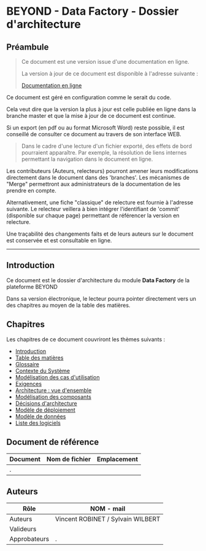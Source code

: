 # BEYOND - Data Factory - Dossier d'architecture

## Préambule

> Ce document est une version issue d'une documentation en ligne.
>
> La version à jour de ce document est disponible à l'adresse suivante :
>
> [Documentation en ligne](https://bitbucket.org/sxdibm/byd-all-documentation/src/master/01.byd-DataFactory/1.ArchitectureDossier/0000.Introduction.md)

Ce document est géré en configuration comme le serait du code.

Cela veut dire que la version la plus à jour est celle publiée en ligne dans la branche master et que la mise à jour de ce document est continue.

Si un export (en pdf ou au format Microsoft Word) reste possible, il est conseillé de consulter ce document au travers de son interface WEB.

>Dans le cadre d'une lecture d'un fichier exporté, des effets de bord pourraient apparaître. Par exemple, la résolution de liens internes permettant la navigation dans le document en ligne.

Les contributeurs (Auteurs, relecteurs) pourront amener leurs modifications directement dans le document dans des 'branches'.
Les mécanismes de "Merge" permettront aux administrateurs de la documentation de les prendre en compte.

Alternativement, une fiche "classique" de relecture est fournie à l'adresse suivante. Le relecteur veillera à bien intégrer l'identifiant de 'commit' (disponible sur chaque page) permettant de référencer la version en relecture.

Une traçabilité des changements faits et de leurs auteurs sur le document est conservée et est consultable en ligne.

* * *

## Introduction

Ce document est le dossier d'architecture du module **Data Factory** de la plateforme BEYOND

Dans sa version électronique, le lecteur pourra pointer directement vers un des chapitres au moyen de la table des matières.

## Chapitres

Les chapitres de ce document couvriront les thèmes suivants :

- [Introduction](./0000.Introduction.md)
- [Table des matières](./0001.TableOfContent.markdown)
- [Glossaire](./0002.Glossary.md)
- [Contexte du Système](./0100.SystemContext.md)
- [Modélisation des cas d'utilisation](./0200.UseCaseModel.md)
- [Exigences](./0300.Requirements.md)
- [Architecture : vue d'ensemble](./0400.ArchitectureOverview.md)
- [Modélisation des composants](./0500.ComponentsModel.md)
- [Décisions d'architecture](./0600.ArchitectureDecisions.md)
- [Modèle de déploiement](./0700.DeploymentModel.md)
- [Modèle de données](./0800.DataModel.md)
- [Liste des logiciels](./0900.COTSList.md)

## Document de référence

| Document | Nom de fichier | Emplacement |
| -------- | -------------- | ----------- |
| .        |                |             |

## Auteurs

| Rôle         | NOM - mail                        |
| ------------ | --------------------------------- |
| Auteurs      | Vincent ROBINET / Sylvain WILBERT |
| Valideurs    |                                   |
| Approbateurs | .                                 |
